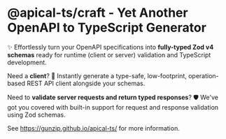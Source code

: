 # @apical-ts/craft - Yet Another OpenAPI to TypeScript Generator

✨ Effortlessly turn your OpenAPI specifications into **fully-typed Zod v4
schemas** ready for runtime (client or server) validation and TypeScript
development.

Need a **client**? 🚀 Instantly generate a type-safe, low-footprint,
operation-based REST API client alongside your schemas.

Need to **validate server requests and return typed responses**? 🛡️ We've got
you covered with built-in support for request and response validation using Zod
schemas.

See https://gunzip.github.io/apical-ts/ for more information.
